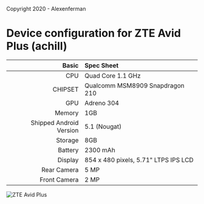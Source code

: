 Copyright 2020 - Alexenferman

Device configuration for ZTE Avid Plus (achill)
=====================================

Basic   | Spec Sheet
-------:|:-------------------------
CPU     | Quad Core 1.1 GHz
CHIPSET | Qualcomm MSM8909 Snapdragon 210
GPU     | Adreno 304
Memory  | 1GB
Shipped Android Version | 5.1 (Nougat)
Storage | 8GB
Battery | 2300 mAh
Display | 854 x 480 pixels, 5.71" LTPS IPS LCD
Rear Camera  | 5 MP
Front Camera | 2 MP

![ZTE Avid Plus](https://fdn2.gsmarena.com/vv/pics/zte/zte-avid-plus1.jpg)
